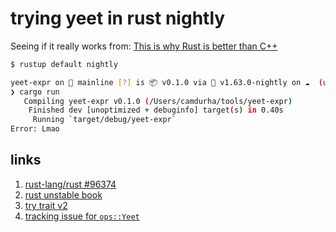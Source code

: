 # trying yeet in rust nightly

Seeing if it really works from: [This is why Rust is better than C++](https://youtu.be/LpKm2GjIf5Y)

```sh
$ rustup default nightly
```

```sh
yeet-expr on  mainline [?] is 📦 v0.1.0 via 🦀 v1.63.0-nightly on ☁️  (us-west-2)
❯ cargo run
   Compiling yeet-expr v0.1.0 (/Users/camdurha/tools/yeet-expr)
    Finished dev [unoptimized + debuginfo] target(s) in 0.40s
     Running `target/debug/yeet-expr`
Error: Lmao
```

## links

1. [rust-lang/rust #96374](https://github.com/rust-lang/rust/issues/96374)
2. [rust unstable book](https://doc.rust-lang.org/beta/unstable-book/language-features/yeet-expr.html)
3. [try trait v2](https://rust-lang.github.io/rfcs/3058-try-trait-v2.html)
4. [tracking issue for `ops::Yeet`](https://github.com/rust-lang/rust/issues/96374)
